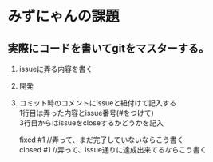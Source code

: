# みずにゃんの課題

## 実際にコードを書いてgitをマスターする。

1. issueに弄る内容を書く
2. 開発
3. コミット時のコメントにissueと紐付けて記入する  
	1行目は弄った内容とissue番号(#をつけて)  
	3行目からはissueをcloseするかどうかを記入  

	fixed #1 //弄って、まだ完了していないならこう書く  
	closed #1 //弄って、issue通りに達成出来てるならこう書く  

